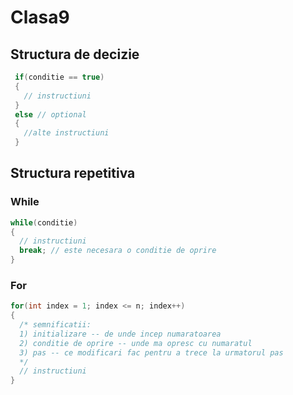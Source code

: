 # Clasa9

## Structura de decizie
```cpp
 if(conditie == true)
 {
   // instructiuni
 }
 else // optional
 {
   //alte instructiuni
 }
```
## Structura repetitiva
### While
```cpp
while(conditie)
{
  // instructiuni
  break; // este necesara o conditie de oprire
}
```

### For
```cpp
for(int index = 1; index <= n; index++)
{
  /* semnificatii:
  1) initializare -- de unde incep numaratoarea
  2) conditie de oprire -- unde ma opresc cu numaratul
  3) pas -- ce modificari fac pentru a trece la urmatorul pas
  */
  // instructiuni
}
```

